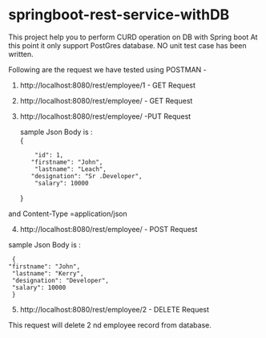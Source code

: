 # springboot-rest-service-withDB
This project help you to perform CURD operation on DB with Spring boot
At this point it only support PostGres database. NO unit test case has been written.

Following are the request we have tested using POSTMAN -		
1. http://localhost:8080/rest/employee/1  - GET Request		
2. http://localhost:8080/rest/employee/   - GET Request		
3. http://localhost:8080/rest/employee/    -PUT Request 		

   
   sample Json Body is :  
  	   {	
	   
           "id": 1,
          "firstname": "John", 
           "lastname": "Leach",	
          "designation": "Sr .Developer",  
           "salary": 10000 
     }
	 

 and Content-Type =application/json
 

4. http://localhost:8080/rest/employee/  - POST Request		
	
	
  sample Json Body is :
  
     {
    "firstname": "John",	
     "lastname": "Kerry", 
     "designation": "Developer",  
     "salary": 10000  
     }

5.  http://localhost:8080/rest/employee/2	- DELETE Request

This request will delete 2 nd employee record from database.

